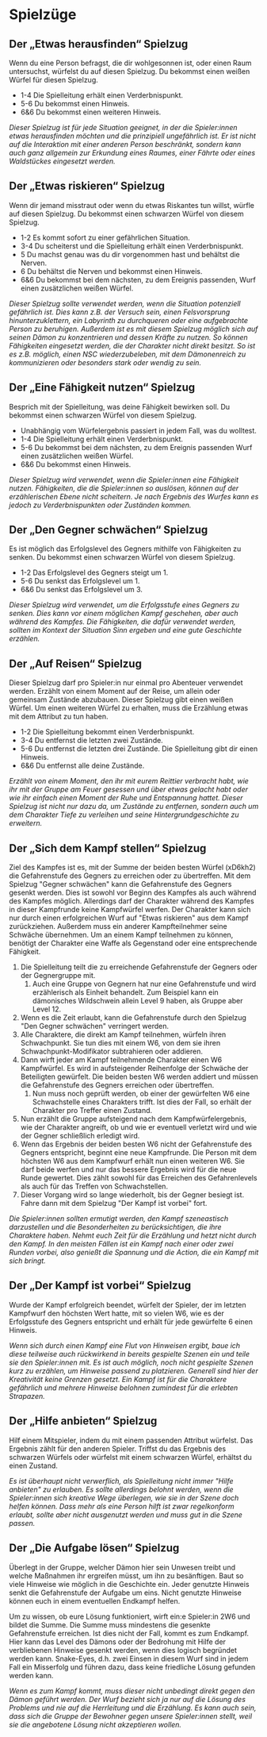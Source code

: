 # Spielzüge

## Der „Etwas herausfinden“ Spielzug

Wenn du eine Person befragst, die dir wohlgesonnen ist, oder einen Raum untersuchst, würfelst du auf diesen Spielzug. Du bekommst einen weißen Würfel für diesen Spielzug.

- 1-4 Die Spielleitung erhält einen Verderbnispunkt.
- 5-6 Du bekommst einen Hinweis.
- 6&6 Du bekommst einen weiteren Hinweis.

*Dieser Spielzug ist für jede Situation geeignet, in der die Spieler:innen etwas herausfinden möchten und die prinzipiell ungefährlich ist. Er ist nicht auf die Interaktion mit einer anderen Person beschränkt, sondern kann auch ganz allgemein zur Erkundung eines Raumes, einer Fährte oder eines Waldstückes eingesetzt werden.*

## Der „Etwas riskieren“ Spielzug

Wenn dir jemand misstraut oder wenn du etwas Riskantes tun willst, würfle auf diesen Spielzug. Du bekommst einen schwarzen Würfel von diesem Spielzug.

- 1-2 Es kommt sofort zu einer gefährlichen Situation.
- 3-4 Du scheiterst und die Spielleitung erhält einen Verderbnispunkt.
- 5 Du machst genau was du dir vorgenommen hast und behältst die Nerven.
- 6 Du behältst die Nerven und bekommst einen Hinweis. 
- 6&6 Du bekommst bei dem nächsten, zu dem Ereignis passenden, Wurf einen zusätzlichen weißen Würfel.<!-- gibt's den Hinweis dann zusätzlich zum zusätzlichen weißen Würfel? Oder ist das hier exklusiv?-->

*Dieser Spielzug sollte verwendet werden, wenn die Situation potenziell gefährlich ist. Dies kann z.B. der Versuch sein, einen Felsvorsprung hinunterzuklettern, ein Labyrinth zu durchqueren oder eine aufgebrachte Person zu beruhigen. Außerdem ist es mit diesem Spielzug möglich sich auf seinen Dämon zu konzentrieren und dessen Kräfte zu nutzen. So können Fähigkeiten eingesetzt werden, die der Charakter nicht direkt besitzt. So ist es z.B. möglich, einen NSC wiederzubeleben, mit dem Dämonenreich zu kommunizieren oder besonders stark oder wendig zu sein.*

## Der „Eine Fähigkeit nutzen“ Spielzug

Besprich mit der Spielleitung, was deine Fähigkeit bewirken soll. Du bekommst einen schwarzen Würfel von diesem Spielzug.

- Unabhängig vom Würfelergebnis passiert in jedem Fall, was du wolltest.
- 1-4 Die Spielleitung erhält einen Verderbnispunkt.
- 5-6 Du bekommst bei dem nächsten, zu dem Ereignis passenden Wurf einen zusätzlichen weißen Würfel.
- 6&6 Du bekommst einen Hinweis.<!-- gibt's den Hinweis dann zusätzlich zum zusätzlichen weißen Würfel? Oder ist das hier exklusiv?-->

*Dieser Spielzug wird verwendet, wenn die Spieler:innen eine Fähigkeit nutzen. Fähigkeiten, die die Spieler:innen so auslösen, können auf der erzählerischen Ebene nicht scheitern. Je nach Ergebnis des Wurfes kann es jedoch zu Verderbnispunkten oder Zuständen kommen.* 

## Der „Den Gegner schwächen“ Spielzug

Es ist möglich das Erfolgslevel des Gegners mithilfe von Fähigkeiten zu senken. Du bekommst einen schwarzen Würfel von diesem Spielzug.

- 1-2 Das Erfolgslevel des Gegners steigt um 1.
- 5-6 Du senkst das Erfolgslevel um 1.
- 6&6 Du senkst das Erfolgslevel um 3.

*Dieser Spielzug wird verwendet, um die Erfolgsstufe eines Gegners zu senken. Dies kann vor einem möglichen Kampf geschehen, aber auch während des Kampfes. Die Fähigkeiten, die dafür verwendet werden, sollten im Kontext der Situation Sinn ergeben und eine gute Geschichte erzählen.*

## Der „Auf Reisen“ Spielzug

Dieser Spielzug darf pro Spieler:in nur einmal pro Abenteuer verwendet werden. Erzählt von einem Moment auf der Reise, um allein oder gemeinsam Zustände abzubauen. Dieser Spielzug gibt einen weißen Würfel. Um einen weiteren Würfel zu erhalten, muss die Erzählung etwas mit dem Attribut zu tun haben.

- 1-2 Die Spielleitung bekommt einen Verderbnispunkt.
- 3-4 Du entfernst die letzten zwei Zustände. 
- 5-6 Du entfernst die letzten drei Zustände. Die Spielleitung gibt dir einen Hinweis.
- 6&6 Du entfernst alle deine Zustände.

*Erzählt von einem Moment, den ihr mit eurem Reittier verbracht habt, wie ihr mit der Gruppe am Feuer gesessen und über etwas gelacht habt oder wie ihr einfach einen Moment der Ruhe und Entspannung hattet. Dieser Spielzug ist nicht nur dazu da, um Zustände zu entfernen, sondern auch um dem Charakter Tiefe zu verleihen und seine Hintergrundgeschichte zu erweitern.*

## Der „Sich dem Kampf stellen“ Spielzug

Ziel des Kampfes ist es, mit der Summe der beiden besten Würfel (xD6kh2) die Gefahrenstufe des Gegners zu erreichen oder zu übertreffen. Mit dem Spielzug "Gegner schwächen" kann die Gefahrenstufe des Gegners gesenkt werden. Dies ist sowohl vor Beginn des Kampfes als auch während des Kampfes möglich. Allerdings darf der Charakter während des Kampfes in dieser Kampfrunde keine Kampfwürfel werfen. Der Charakter kann sich nur durch einen erfolgreichen Wurf auf "Etwas riskieren" aus dem Kampf zurückziehen. Außerdem muss ein anderer Kampfteilnehmer seine Schwäche übernehmen. Um an einem Kampf teilnehmen zu können, benötigt der Charakter eine Waffe als Gegenstand oder eine entsprechende Fähigkeit. <!-- vielleicht bin ich auch einfach etwas zu begriffsstutzig, aber obwohl ich es selbst schon gespielt hab, so richtig durchblicke ich die Kampfmechanik immer noch nicht ^^; Wenn ich die Einzige bin, voll ok. Aber falls es anderen auch so geht, sollte man evtl die Formulierung noch anpassen. Evtl könnte man auch nochmal gesondert darauf eingehen was passiert, wenn der Gegner eine Stufe >12 hat? Ist "Den Gegner schwächen" dann die einzige Möglichkeit ihm beizukommen? -->

1. Die Spielleitung teilt die zu erreichende Gefahrenstufe der Gegners oder der Gegnergruppe mit.
   1. Auch eine Gruppe von Gegnern hat nur eine Gefahrenstufe und wird erzählerisch als Einheit behandelt. Zum Beispiel kann ein dämonisches Wildschwein allein Level 9 haben, als Gruppe aber Level 12.
2. Wenn es die Zeit erlaubt, kann die Gefahrenstufe durch den Spielzug "Den Gegner schwächen" verringert werden.
3. Alle Charaktere, die direkt am Kampf teilnehmen, würfeln ihren Schwachpunkt. Sie tun dies mit einem W6, von dem sie ihren Schwachpunkt-Modifikator subtrahieren oder addieren.
4. Dann wirft jeder am Kampf teilnehmende Charakter einen W6 Kampfwürfel. Es wird in aufsteigender Reihenfolge der Schwäche der Beteiligten gewürfelt. Die beiden besten W6 werden addiert und müssen die Gefahrenstufe des Gegners erreichen oder übertreffen.
   1. Nun muss noch geprüft werden, ob einer der gewürfelten W6 eine Schwachstelle eines Charakters trifft. Ist dies der Fall, so erhält der Charakter pro Treffer einen Zustand.
5. Nun erzählt die Gruppe aufsteigend nach dem Kampfwürfelergebnis, wie der Charakter angreift, ob und wie er eventuell verletzt wird und wie der Gegner schließlich erledigt wird.
6. Wenn das Ergebnis der beiden besten W6 nicht der Gefahrenstufe des Gegners entspricht, beginnt eine neue Kampfrunde. Die Person mit dem höchsten W6 aus dem Kampfwurf erhält nun einen weiteren W6. Sie darf beide werfen und nur das bessere Ergebnis wird für die neue Runde gewertet. Dies zählt sowohl für das Erreichen des Gefahrenlevels als auch für das Treffen von Schwachstellen.
7. Dieser Vorgang wird so lange wiederholt, bis der Gegner besiegt ist. Fahre dann mit dem Spielzug "Der Kampf ist vorbei" fort.

*Die Spieler:innen sollten ermutigt werden, den Kampf szeneastisch darzustellen und die Besonderheiten zu berücksichtigen, die ihre Charaktere haben. Nehmt euch Zeit für die Erzählung und hetzt nicht durch den Kampf. In den meisten Fällen ist ein Kampf nach einer oder zwei Runden vorbei, also genießt die Spannung und die Action, die ein Kampf mit sich bringt.* 

## Der „Der Kampf ist vorbei“ Spielzug

Wurde der Kampf erfolgreich beendet, würfelt der Spieler, der im letzten Kampfwurf den höchsten Wert hatte, mit so vielen W6, wie es der Erfolgsstufe des Gegners entspricht und erhält für jede gewürfelte 6 einen Hinweis.

*Wenn sich durch einen Kampf eine Flut von Hinweisen ergibt, baue ich diese teilweise auch rückwirkend in bereits gespielte Szenen ein und teile sie den Spieler:innen mit. Es ist auch möglich, noch nicht gespielte Szenen kurz zu erzählen, um Hinweise passend zu platzieren. Generell sind hier der Kreativität keine Grenzen gesetzt. Ein Kampf ist für die Charaktere gefährlich und mehrere Hinweise belohnen zumindest für die erlebten Strapazen.* <!-- ist das so optimal gebalanced? Theoretisch möglich wäre es dann ja, dass man auf einen Schlag >10 Hinweise bekommt. -->

## Der „Hilfe anbieten“ Spielzug

Hilf einem Mitspieler, indem du mit einem passenden Attribut würfelst. Das Ergebnis zählt für den anderen Spieler. Triffst du das Ergebnis des schwarzen Würfels oder würfelst mit einem schwarzen Würfel, erhältst du einen Zustand.

*Es ist überhaupt nicht verwerflich, als Spielleitung nicht immer "Hilfe anbieten" zu erlauben. Es sollte allerdings belohnt werden, wenn die Spieler:innen sich kreative Wege überlegen, wie sie in der Szene doch helfen können. Dass mehr als eine Person hilft ist zwar regelkonform erlaubt, sollte aber nicht ausgenutzt werden und muss gut in die Szene passen.*

## Der „Die Aufgabe lösen“ Spielzug

Überlegt in der Gruppe, welcher Dämon hier sein Unwesen treibt und welche Maßnahmen ihr ergreifen müsst, um ihn zu besänftigen. Baut so viele Hinweise wie möglich in die Geschichte ein. Jeder genutzte Hinweis senkt die Gefahrenstufe der Aufgabe um eins. Nicht genutzte Hinweise können euch in einem eventuellen Endkampf helfen. 

Um zu wissen, ob eure Lösung funktioniert, wirft ein:e Spieler:in 2W6 und bildet die Summe. Die Summe muss mindestens die gesenkte Gefahrenstufe erreichen. Ist dies nicht der Fall, kommt es zum Endkampf. Hier kann das Level des Dämons oder der Bedrohung mit Hilfe der verbliebenen Hinweise gesenkt werden, wenn dies logisch begründet werden kann. Snake-Eyes, d.h. zwei Einsen in diesem Wurf sind in jedem Fall ein Misserfolg und führen dazu, dass keine friedliche Lösung gefunden werden kann.

*Wenn es zum Kampf kommt, muss dieser nicht unbedingt direkt gegen den Dämon geführt werden. Der Wurf bezieht sich ja nur auf die Lösung des Problems und nie auf die Herrleitung und die Erzählung. Es kann auch sein, dass sich die Gruppe der Bewohner gegen unsere Spieler:innen stellt, weil sie die angebotene Lösung nicht akzeptieren wollen.*

